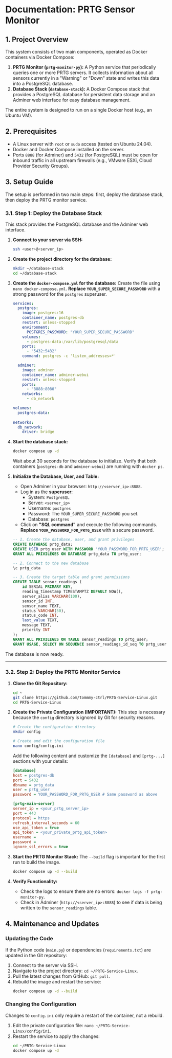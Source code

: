 # Documentation: PRTG Sensor Monitor

## 1. Project Overview

This system consists of two main components, operated as Docker containers via Docker Compose:

1.  **PRTG Monitor (`prtg-monitor-py`):** A Python service that periodically queries one or more PRTG servers. It collects information about all sensors currently in a "Warning" or "Down" state and writes this data into a PostgreSQL database.
2.  **Database Stack (`database-stack`):** A Docker Compose stack that provides a PostgreSQL database for persistent data storage and an Adminer web interface for easy database management.

The entire system is designed to run on a single Docker host (e.g., an Ubuntu VM).

## 2. Prerequisites

*   A Linux server with `root` or `sudo` access (tested on Ubuntu 24.04).
*   Docker and Docker Compose installed on the server.
*   Ports `8888` (for Adminer) and `5432` (for PostgreSQL) must be open for inbound traffic in all upstream firewalls (e.g., VMware ESXi, Cloud Provider Security Groups).

## 3. Setup Guide

The setup is performed in two main steps: first, deploy the database stack, then deploy the PRTG monitor service.

### 3.1. Step 1: Deploy the Database Stack

This stack provides the PostgreSQL database and the Adminer web interface.

1.  **Connect to your server via SSH:**
    ```bash
    ssh <user>@<server_ip>
    ```

2.  **Create the project directory for the database:**
    ```bash
    mkdir ~/database-stack
    cd ~/database-stack
    ```

3.  **Create the `docker-compose.yml` for the database:**
    Create the file using `nano docker-compose.yml`. **Replace `YOUR_SUPER_SECURE_PASSWORD`** with a strong password for the `postgres` superuser.

    ```yaml
    services:
      postgres:
        image: postgres:16
        container_name: postgres-db
        restart: unless-stopped
        environment:
          POSTGRES_PASSWORD: "YOUR_SUPER_SECURE_PASSWORD"
        volumes:
          - postgres-data:/var/lib/postgresql/data
        ports:
          - "5432:5432"
        command: postgres -c 'listen_addresses=*'

      adminer:
        image: adminer
        container_name: adminer-webui
        restart: unless-stopped
        ports:
          - "8888:8080"
        networks:
          - db_network

    volumes:
      postgres-data:
      
    networks:
      db_network:
        driver: bridge
    ```

4.  **Start the database stack:**
    ```bash
    docker compose up -d
    ```
    Wait about 30 seconds for the database to initialize. Verify that both containers (`postgres-db` and `adminer-webui`) are running with `docker ps`.

5.  **Initialize the Database, User, and Table:**
    *   Open Adminer in your browser: `http://<server_ip>:8888`.
    *   Log in as the **superuser**:
        *   System: `PostgreSQL`
        *   Server: `<server_ip>`
        *   Username: `postgres`
        *   Password: The `YOUR_SUPER_SECURE_PASSWORD` you set.
        *   Database: `postgres`
    *   Click on **"SQL command"** and execute the following commands. **Replace `YOUR_PASSWORD_FOR_PRTG_USER`** with a secure password.

    ```sql
    -- 1. Create the database, user, and grant privileges
    CREATE DATABASE prtg_data;
    CREATE USER prtg_user WITH PASSWORD 'YOUR_PASSWORD_FOR_PRTG_USER';
    GRANT ALL PRIVILEGES ON DATABASE prtg_data TO prtg_user;

    -- 2. Connect to the new database
    \c prtg_data

    -- 3. Create the target table and grant permissions
    CREATE TABLE sensor_readings (
        id SERIAL PRIMARY KEY,
        reading_timestamp TIMESTAMPTZ DEFAULT NOW(),
        server_alias VARCHAR(100),
        sensor_id INT,
        sensor_name TEXT,
        status VARCHAR(50),
        status_code INT,
        last_value TEXT,
        message TEXT,
        priority INT
    );
    GRANT ALL PRIVILEGES ON TABLE sensor_readings TO prtg_user;
    GRANT USAGE, SELECT ON SEQUENCE sensor_readings_id_seq TO prtg_user;
    ```
The database is now ready.

---

### 3.2. Step 2: Deploy the PRTG Monitor Service

1.  **Clone the Git Repository:**
    ```bash
    cd ~
    git clone https://github.com/tommmy-ctrl/PRTG-Service-Linux.git
    cd PRTG-Service-Linux
    ```

2.  **Create the Private Configuration (IMPORTANT):**
    This step is necessary because the `config` directory is ignored by Git for security reasons.

    ```bash
    # Create the configuration directory
    mkdir config

    # Create and edit the configuration file
    nano config/config.ini
    ```
    Add the following content and customize the `[database]` and `[prtg-...]` sections with your details:

    ```ini
    [database]
    host = postgres-db
    port = 5432
    dbname = prtg_data
    user = prtg_user
    password = YOUR_PASSWORD_FOR_PRTG_USER # Same password as above

    [prtg-main-server]
    server_ip = <your_prtg_server_ip>
    port = 443
    protocol = https
    refresh_interval_seconds = 60
    use_api_token = true
    api_token = <your_private_prtg_api_token>
    username = 
    password =
    ignore_ssl_errors = true
    ```

3.  **Start the PRTG Monitor Stack:**
    The `--build` flag is important for the first run to build the image.
    ```bash
    docker compose up -d --build
    ```

4.  **Verify Functionality:**
    *   Check the logs to ensure there are no errors: `docker logs -f prtg-monitor-py`.
    *   Check in Adminer (`http://<server_ip>:8888`) to see if data is being written to the `sensor_readings` table.

## 4. Maintenance and Updates

### Updating the Code
If the Python code (`main.py`) or dependencies (`requirements.txt`) are updated in the Git repository:

1.  Connect to the server via SSH.
2.  Navigate to the project directory: `cd ~/PRTG-Service-Linux`.
3.  Pull the latest changes from GitHub: `git pull`.
4.  Rebuild the image and restart the service:
    ```bash
    docker compose up -d --build
    ```

### Changing the Configuration
Changes to `config.ini` only require a restart of the container, not a rebuild.

1.  Edit the private configuration file: `nano ~/PRTG-Service-Linux/config/ini`.
2.  Restart the service to apply the changes:
    ```bash
    cd ~/PRTG-Service-Linux
    docker compose up -d
    ```